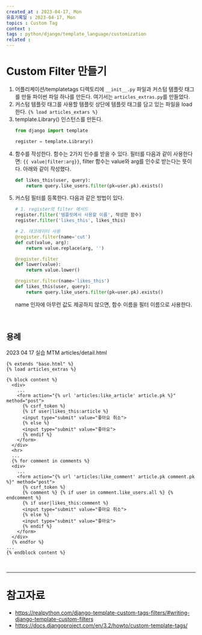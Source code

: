 ```yaml
---
created_at : 2023-04-17, Mon
유효기록일 : 2023-04-17, Mon
topics : Custom Tag
context : 
tags : python/django/template_language/customization
related : 
---
```

# Custom Filter 만들기
1. 어플리케이션/templatetags 디렉토리에 `__init__.py` 파일과 커스텀 템플릿 태그를 만들 파이썬 파일 하나를 만든다. 여기서는 `articles_extras.py`를 만들었다.
2. 커스텀 템플릿 태그를 사용할 템플릿 상단에 템플릿 태그를 담고 있는 파일을 load한다. `{% load articles_extars %}`
3. template.Library() 인스턴스를 만든다.
	```python
	from django import template
	
	register = template.Library()
	```
4. 함수를 작성한다. 함수는 2가지 인수를 받을 수 있다. 필터를 다음과 같이 사용한다면: `{{ value|filter:arg}}`, filter 함수는 value와 arg를 인수로 받는다는 뜻이다. 아래와 같이 작성했다.
	```python
	def likes_this(user, query):
	    return query.like_users.filter(pk=user.pk).exists()
	```
5. 커스텀 필터를 등록한다. 다음과 같은 방법이 있다.
	```python
	# 1. register의 filter 메서드
	register.filter('템플릿에서 사용할 이름', 작성한 함수)
	register.filter('likes_this', likes_this)
	
	# 2. 데코레이터 사용
	@register.filter(name='cut')
	def cut(value, arg):
	    return value.replace(arg, '')
	
	@register.filter
	def lower(value):
	    return value.lower()
	
	@register.filter(name='likes_this')
	def likes_this(user, query):
	    return query.like_users.filter(pk=user.pk).exists()
	```
	name 인자에 아무런 값도 제공하지 않으면, 함수 이름을 필터 이름으로 사용한다.

<br>

## 용례
2023 04 17 실습 MTM articles/detail.html
```django
{% extends "base.html" %}
{% load articles_extras %}

{% block content %}
  <div>
    ...
    <form action="{% url 'articles:like_article' article.pk %}" method="post">
      {% csrf_token %}
      {% if user|likes_this:article %}
      <input type="submit" value="좋아요 취소">
      {% else %}
      <input type="submit" value="좋아요">
      {% endif %}
    </form>
  </div>
  <hr>
  ...
  {% for comment in comments %}
  <div>
    ...
    <form action="{% url 'articles:like_comment' article.pk comment.pk %}" method="post">
      {% csrf_token %}
      {% comment %} {% if user in comment.like_users.all %} {% endcomment %}
      {% if user|likes_this:comment %}
      <input type="submit" value="좋아요 취소">
      {% else %}
      <input type="submit" value="좋아요">
      {% endif %}
    </form>
  </div>
  {% endfor %}
...
{% endblock content %}
```

<br>

---
# 참고자료
- https://realpython.com/django-template-custom-tags-filters/#writing-django-template-custom-filters
- https://docs.djangoproject.com/en/3.2/howto/custom-template-tags/

[^1]:
